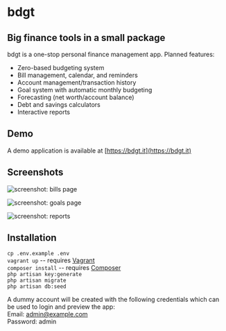 bdgt
====

## Big finance tools in a small package

bdgt is a one-stop personal finance management app. Planned features:  

- Zero-based budgeting system
- Bill management, calendar, and reminders
- Account management/transaction history
- Goal system with automatic monthly budgeting
- Forecasting (net worth/account balance)
- Debt and savings calculators
- Interactive reports

## Demo

A demo application is available at [https://bdgt.it](https://bdgt.it)

## Screenshots

![screenshot: bills page](https://sarabine.com/bdgt-bills.png)

![screenshot: goals page](https://sarabine.com/bdgt-goals.png)

![screenshot: reports](https://sarabine.com/bdgt-reports.png)

## Installation

`cp .env.example .env`  
`vagrant up` -- requires [Vagrant](https://www.vagrantup.com/)  
`composer install` -- requires [Composer](https://getcomposer.org/)  
`php artisan key:generate`  
`php artisan migrate`  
`php artisan db:seed`

A dummy account will be created with the following credentials which can be used to login and preview the app:  
Email: admin@example.com  
Password: admin
